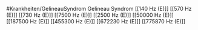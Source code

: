#Krankheiten/GelineauSyndrom
Gelineau Syndrom
[[140 Hz (E)]]
[[570 Hz (E)]]
[[730 Hz (E)]]
[[7500 Hz (E)]]
[[2500 Hz (E)]]
[[50000 Hz (E)]]
[[187500 Hz (E)]]
[[455300 Hz (E)]]
[[672230 Hz (E)]]
[[775870 Hz (E)]]